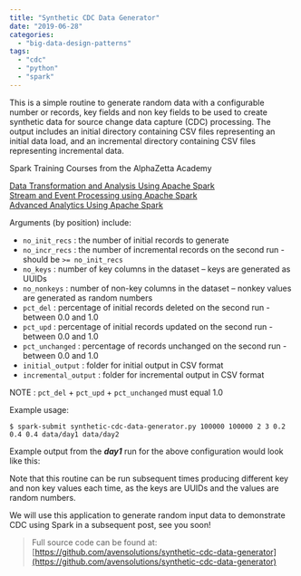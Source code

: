 ```yaml
---
title: "Synthetic CDC Data Generator"
date: "2019-06-28"
categories: 
  - "big-data-design-patterns"
tags: 
  - "cdc"
  - "python"
  - "spark"
---
```


This is a simple routine to generate random data with a configurable number or records, key fields and non key fields to be used to create synthetic data for source change data capture (CDC) processing. The output includes an initial directory containing CSV files representing an initial data load, and an incremental directory containing CSV files representing incremental data.

Spark Training Courses from the AlphaZetta Academy

[Data Transformation and Analysis Using Apache Spark](https://academy.alphazetta.ai/data-transformation-and-analysis-using-apache-spark/)  
[Stream and Event Processing using Apache Spark](https://academy.alphazetta.ai/stream-and-event-processing-using-apache-spark/)  
[Advanced Analytics Using Apache Spark](https://academy.alphazetta.ai/advanced-analytics-using-apache-spark/)

Arguments (by position) include:

- `no_init_recs` : the number of initial records to generate
- `no_incr_recs` : the number of incremental records on the second run - should be `>= no_init_recs`
- `no_keys` : number of key columns in the dataset – keys are generated as UUIDs
- `no_nonkeys` : number of non-key columns in the dataset – nonkey values are generated as random numbers
- `pct_del` : percentage of initial records deleted on the second run - between 0.0 and 1.0
- `pct_upd` : percentage of initial records updated on the second run - between 0.0 and 1.0
- `pct_unchanged` : percentage of records unchanged on the second run - between 0.0 and 1.0
- `initial_output` : folder for initial output in CSV format
- `incremental_output` : folder for incremental output in CSV format

NOTE : `pct_del` + `pct_upd` + `pct_unchanged` must equal 1.0

Example usage:

```
$ spark-submit synthetic-cdc-data-generator.py 100000 100000 2 3 0.2 0.4 0.4 data/day1 data/day2
```

Example output from the **_day1_** run for the above configuration would look like this:

<script src="https://gist.github.com/jeffreyaven/befb034da2b4f25a1dbbc0e9b4b8eef6.js"></script>

Note that this routine can be run subsequent times producing different key and non key values each time, as the keys are UUIDs and the values are random numbers.

We will use this application to generate random input data to demonstrate CDC using Spark in a subsequent post, see you soon!

> Full source code can be found at: [https://github.com/avensolutions/synthetic-cdc-data-generator](https://github.com/avensolutions/synthetic-cdc-data-generator)
